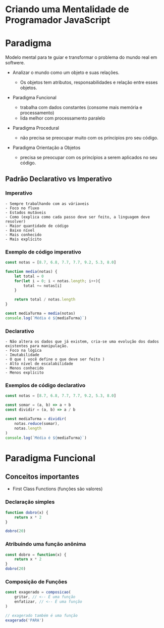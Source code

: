 # Criando uma Mentalidade de Programador JavaScript

# Paradigma
Modelo mental para te guiar e transformar o problema do mundo real em softwere.

- Analizar o mundo como um objeto e suas relações.
    - Os objetos tem atributos, responsabilidades e relação entre esses objetos.

- Paradigma Funcional
    - trabalha com dados constantes (consome mais memória e processamento)
    - lida melhor com processamento paralelo

- Paradigma Procedural
    - não precisa se preocupar muito com os príncipios pro seu código.

- Paradigma Orientação a Objetos
    - precisa se preocupar com os princípios a serem aplicados no seu código.

## Padrão Declarativo vs Imperativo

### Imperativo
    - Sempre trabalhando com as váriaveis
    - Foco no fluxo
    - Estados mutáveis
    - Como (explica como cada passo deve ser feito, a linguagem deve resolver)
    - Maior quantidade de código
    - Baixo nível
    - Mais conhecido
    - Mais explícito

### Exemplo de código imperativo

```js
const notas = [8.7, 6.8, 7.7, 7.7, 9.2, 5.3, 8.0]

function media(notas) {
    let total = 0
    for(let i = 0; i < notas.length; i++){
        total += notas[i]
    }

    return total / notas.length
}

const mediaTurma = media(notas)
console.log(`Média é ${mediaTurma}`)
```

### Declarativo
    - Não altera os dados que já existem, cria-se uma evolução dos dados 
    existentes para manipulação.
    - Foco na lógica
    - Imutabilidade
    - O que ( você define o que deve ser feito )
    - Alto nível de escalabilidade
    - Menos conhecido
    - Menos explícito

### Exemplos de código declarativo

```js
const notas = [8.7, 6.8, 7.7, 7.7, 9.2, 5.3, 8.0]

const somar = (a, b) => a + b
const dividir = (a, b) => a / b

const mediaTurma = dividir(
    notas.reduce(somar),
    notas.length
)
console.log(`Média é ${mediaTurma}`)
```

# Paradigma Funcional

## Conceitos importantes

-  First Class Functions (funções são valores)

### Declaração simples
```js
function dobro(x) {
    return x * 2
}

dobro(20)
```
### Atribuindo uma função anônima
```js
const dobro = function(x) {
    return x * 2
}
dobro(20)
```
### Composição de Funções
```js
const exagerado = composicao(
    gritar, // <-- É uma função
    enfatizar, // <-- É uma função
)

// exagerado também é uma função
exagerado('PARA')
```
